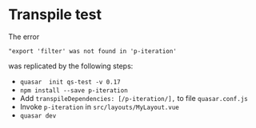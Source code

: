 # Transpile test

The error 
```
"export 'filter' was not found in 'p-iteration'
```

was replicated by the following steps:

* ```quasar  init qs-test -v 0.17```
* ```npm install --save p-iteration```
* Add ```transpileDependencies: [/p-iteration/],``` to file ```quasar.conf.js```
* Invoke ```p-iteration``` in ```src/layouts/MyLayout.vue```
* ```quasar dev```
